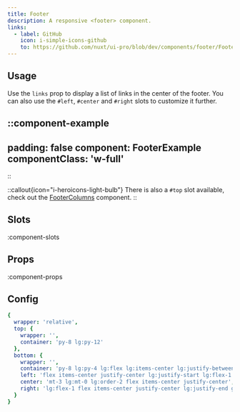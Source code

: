 ```yaml
---
title: Footer
description: A responsive <footer> component.
links:
  - label: GitHub
    icon: i-simple-icons-github
    to: https://github.com/nuxt/ui-pro/blob/dev/components/footer/Footer.vue
---
```


## Usage

Use the `links` prop to display a list of links in the center of the footer. You can also use the `#left`, `#center` and `#right` slots to customize it further.

::component-example
---
padding: false
component: FooterExample
componentClass: 'w-full'
---
::

::callout{icon="i-heroicons-light-bulb"}
There is also a `#top` slot available, check out the [FooterColumns](/pro/components/footer-columns) component.
::

## Slots

:component-slots

## Props

:component-props

## Config

```yml
{
  wrapper: 'relative',
  top: {
    wrapper: '',
    container: 'py-8 lg:py-12'
  },
  bottom: {
    wrapper: '',
    container: 'py-8 lg:py-4 lg:flex lg:items-center lg:justify-between lg:gap-x-3',
    left: 'flex items-center justify-center lg:justify-start lg:flex-1 gap-x-1.5 mt-3 lg:mt-0 lg:order-1',
    center: 'mt-3 lg:mt-0 lg:order-2 flex items-center justify-center',
    right: 'lg:flex-1 flex items-center justify-center lg:justify-end gap-x-1.5 lg:order-3'
  }
}
```
